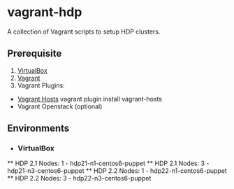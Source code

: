 vagrant-hdp
===========

A collection of Vagrant scripts to setup HDP clusters.

## Prerequisite

1. [VirtualBox](https://www.virtualbox.org/wiki/Downloads)
2. [Vagrant](https://docs.vagrantup.com/v2/installation/)
3. Vagrant Plugins:
* [Vagrant Hosts](https://github.com/adrienthebo/vagrant-hosts)
    vagrant plugin install vagrant-hosts
* Vagrant Openstack (optional)

## Environments
* ### VirtualBox ###
** HDP 2.1 Nodes: 1 - hdp21-n1-centos6-puppet
** HDP 2.1 Nodes: 3 - hdp21-n3-centos6-puppet
** HDP 2.2 Nodes: 1 - hdp22-n1-centos6-puppet
** HDP 2.2 Nodes: 3 - hdp22-n3-centos6-puppet

